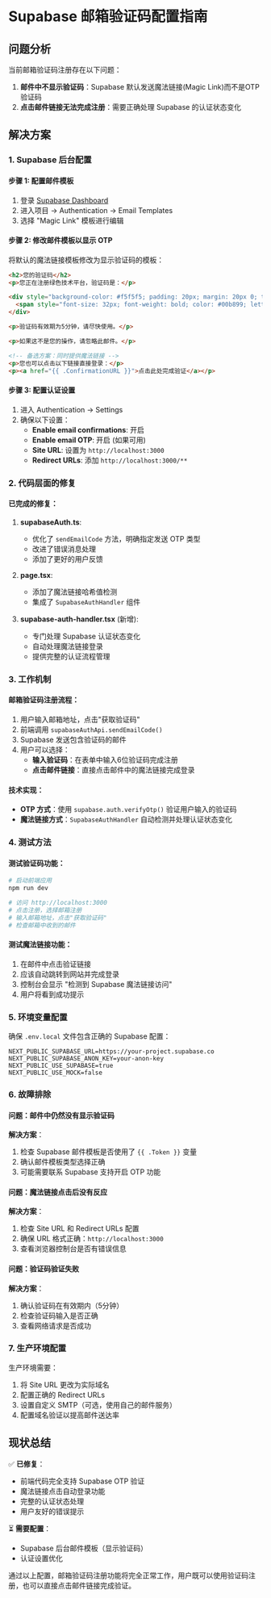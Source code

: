 # Supabase 邮箱验证码配置指南

## 问题分析

当前邮箱验证码注册存在以下问题：
1. **邮件中不显示验证码**：Supabase 默认发送魔法链接(Magic Link)而不是OTP验证码
2. **点击邮件链接无法完成注册**：需要正确处理 Supabase 的认证状态变化

## 解决方案

### 1. Supabase 后台配置

#### 步骤 1: 配置邮件模板
1. 登录 [Supabase Dashboard](https://app.supabase.com)
2. 进入项目 -> Authentication -> Email Templates
3. 选择 "Magic Link" 模板进行编辑

#### 步骤 2: 修改邮件模板以显示 OTP
将默认的魔法链接模板修改为显示验证码的模板：

```html
<h2>您的验证码</h2>
<p>您正在注册绿色技术平台，验证码是：</p>

<div style="background-color: #f5f5f5; padding: 20px; margin: 20px 0; text-align: center;">
  <span style="font-size: 32px; font-weight: bold; color: #00b899; letter-spacing: 4px;">{{ .Token }}</span>
</div>

<p>验证码有效期为5分钟，请尽快使用。</p>

<p>如果这不是您的操作，请忽略此邮件。</p>

<!-- 备选方案：同时提供魔法链接 -->
<p>您也可以点击以下链接直接登录：</p>
<p><a href="{{ .ConfirmationURL }}">点击此处完成验证</a></p>
```

#### 步骤 3: 配置认证设置
1. 进入 Authentication -> Settings
2. 确保以下设置：
   - **Enable email confirmations**: 开启
   - **Enable email OTP**: 开启 (如果可用)
   - **Site URL**: 设置为 `http://localhost:3000`
   - **Redirect URLs**: 添加 `http://localhost:3000/**`

### 2. 代码层面的修复

#### 已完成的修复：

1. **supabaseAuth.ts**: 
   - 优化了 `sendEmailCode` 方法，明确指定发送 OTP 类型
   - 改进了错误消息处理
   - 添加了更好的用户反馈

2. **page.tsx**:
   - 添加了魔法链接哈希值检测
   - 集成了 `SupabaseAuthHandler` 组件

3. **supabase-auth-handler.tsx** (新增):
   - 专门处理 Supabase 认证状态变化
   - 自动处理魔法链接登录
   - 提供完整的认证流程管理

### 3. 工作机制

#### 邮箱验证码注册流程：
1. 用户输入邮箱地址，点击"获取验证码"
2. 前端调用 `supabaseAuthApi.sendEmailCode()`
3. Supabase 发送包含验证码的邮件
4. 用户可以选择：
   - **输入验证码**：在表单中输入6位验证码完成注册
   - **点击邮件链接**：直接点击邮件中的魔法链接完成登录

#### 技术实现：
- **OTP 方式**：使用 `supabase.auth.verifyOtp()` 验证用户输入的验证码
- **魔法链接方式**：`SupabaseAuthHandler` 自动检测并处理认证状态变化

### 4. 测试方法

#### 测试验证码功能：
```bash
# 启动前端应用
npm run dev

# 访问 http://localhost:3000
# 点击注册，选择邮箱注册
# 输入邮箱地址，点击"获取验证码"
# 检查邮箱中收到的邮件
```

#### 测试魔法链接功能：
1. 在邮件中点击验证链接
2. 应该自动跳转到网站并完成登录
3. 控制台会显示 "检测到 Supabase 魔法链接访问"
4. 用户将看到成功提示

### 5. 环境变量配置

确保 `.env.local` 文件包含正确的 Supabase 配置：

```env
NEXT_PUBLIC_SUPABASE_URL=https://your-project.supabase.co
NEXT_PUBLIC_SUPABASE_ANON_KEY=your-anon-key
NEXT_PUBLIC_USE_SUPABASE=true
NEXT_PUBLIC_USE_MOCK=false
```

### 6. 故障排除

#### 问题：邮件中仍然没有显示验证码
**解决方案**：
1. 检查 Supabase 邮件模板是否使用了 `{{ .Token }}` 变量
2. 确认邮件模板类型选择正确
3. 可能需要联系 Supabase 支持开启 OTP 功能

#### 问题：魔法链接点击后没有反应
**解决方案**：
1. 检查 Site URL 和 Redirect URLs 配置
2. 确保 URL 格式正确：`http://localhost:3000`
3. 查看浏览器控制台是否有错误信息

#### 问题：验证码验证失败
**解决方案**：
1. 确认验证码在有效期内（5分钟）
2. 检查验证码输入是否正确
3. 查看网络请求是否成功

### 7. 生产环境配置

生产环境需要：
1. 将 Site URL 更改为实际域名
2. 配置正确的 Redirect URLs
3. 设置自定义 SMTP（可选，使用自己的邮件服务）
4. 配置域名验证以提高邮件送达率

## 现状总结

✅ **已修复**：
- 前端代码完全支持 Supabase OTP 验证
- 魔法链接点击自动登录功能
- 完整的认证状态处理
- 用户友好的错误提示

⏳ **需要配置**：
- Supabase 后台邮件模板（显示验证码）
- 认证设置优化

通过以上配置，邮箱验证码注册功能将完全正常工作，用户既可以使用验证码注册，也可以直接点击邮件链接完成验证。